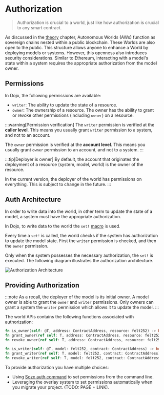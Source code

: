 # Authorization

> Authorization is crucial to a world, just like how authorization is crucial to any smart contract.

As discussed in the [theory](/theory/autonomous-worlds.md) chapter, Autonomous Worlds (AWs) function as sovereign chains nested within a public blockchain. These Worlds are also open to the public. This structure allows anyone to enhance a World by deploying models or systems. However, this openness also introduces security considerations. Similar to Ethereum, interacting with a model's state within a system requires the appropriate authorization from the model owner.

## Permissions

In Dojo, the following permissions are available:

- `writer`: The ability to update the state of a resource.
- `owner`: The ownership of a resource. The owner has the ability to grant or revoke other permissions (including `owner`) on a resource.

:::warning[Permission verification]
The `writer` permission is verified at the **caller level**. This means you usually grant `writer` permission to a system, and not to an account.

The `owner` permission is verified at the **account level**. This means you usually grant `owner` permission to an account, and not to a system.
:::

:::tip[Deployer is owner]
By default, the account that originates the deployment of a resource (system, model, world) is the owner of the resource.

In the current version, the deployer of the world has permissions on everything. This is subject to change in the future.
:::

## Auth Architecture

In order to write data into the world, in other term to update the state of a model, a system must have the appropriate authorization.

In Dojo, to write data to the world the `set!` [macro](/framework/contracts/macros.md) is used.

Every time a `set!` is called, the world checks if the system has authorization to update the model state. First the `writer` permission is checked, and then the `owner` permission.

Only when the system possesses the necessary authorization, the `set!` is executed. The following diagram illustrates the authorization architecture.

![Authorization Architecture](/dojo-auth.png)

## Providing Authorization

:::note
As a recall, the deployer of the model is its initial owner. A model owner is able to grant the `owner` and `writer` permissions. Only owners can grant a system the `writer` permission which allows it to update the model.
:::

The world APIs contains the following functions associated with authorization:

```rust
fn is_owner(self: @T, address: ContractAddress, resource: felt252) -> bool;
fn grant_owner(ref self: T, address: ContractAddress, resource: felt252);
fn revoke_owner(ref self: T, address: ContractAddress, resource: felt252);

fn is_writer(self: @T, model: felt252, contract: ContractAddress) -> bool;
fn grant_writer(ref self: T, model: felt252, contract: ContractAddress);
fn revoke_writer(ref self: T, model: felt252, contract: ContractAddress);
```

<!-- TODO: we may add some macros to actually allow systems to interact with permission? -->

To provide authorization you have multiple choices:
- Using [Sozo auth command](/toolchain/sozo/world-commands/auth.mdx) to set permissions from the command line.
- Leveraging the overlay system to set permissions automatically when you migrate your project. (TODO: PAGE + LINK).
